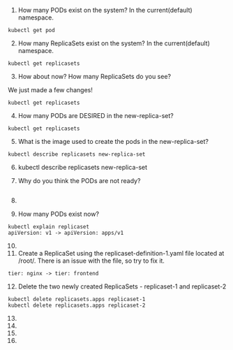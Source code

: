 1. How many PODs exist on the system?
In the current(default) namespace.
```
kubectl get pod
```


2. How many ReplicaSets exist on the system?
In the current(default) namespace.
```
kubectl get replicasets
```


3. How about now? How many ReplicaSets do you see?

We just made a few changes!
```
kubectl get replicasets
```




4. How many PODs are DESIRED in the new-replica-set?
```
kubectl get replicasets
```



5. What is the image used to create the pods in the new-replica-set?
```
kubectl describe replicasets new-replica-set
```


6. kubectl describe replicasets new-replica-set 





7. Why do you think the PODs are not ready?
```
```


8. 

9. How many PODs exist now?

```
kubectl explain replicaset
apiVersion: v1 -> apiVersion: apps/v1
```



10. 
11. Create a ReplicaSet using the replicaset-definition-1.yaml file located at /root/.
There is an issue with the file, so try to fix it.
```
tier: nginx -> tier: frontend
```
12. Delete the two newly created ReplicaSets - replicaset-1 and replicaset-2
```
kubectl delete replicasets.apps replicaset-1
kubectl delete replicasets.apps replicaset-2
```


13. 
14. 
15. 
16. 